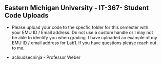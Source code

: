 ## Eastern Michigan University - IT-367- Student Code Uploads

- Please upload your code to the specfic folder for this semester with your EMU ID / Email address. Do not use a custom handle or I may not be able to identify you when grading. I have uploaded an example of my EMU ID / email address for Lab1. If you have questions please reach out to me.

- acloudsecninja - Professor Weber